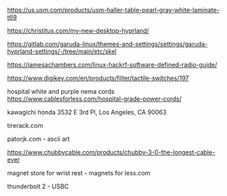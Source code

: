 
https://us.usm.com/products/usm-haller-table-pearl-gray-white-laminate-t69

https://christitus.com/my-new-desktop-hyprland/

https://gitlab.com/garuda-linux/themes-and-settings/settings/garuda-hyprland-settings/-/tree/main/etc/skel

https://jamesachambers.com/linux-hackrf-software-defined-radio-guide/

https://www.digikey.com/en/products/filter/tactile-switches/197

hospital white and purple nema cords
https://www.cablesforless.com/hospital-grade-power-cords/



kawagichi honda
3532 E 3rd Pl, Los Angeles, CA 90063

tirerack.com

patorjk.com - ascii art

https://www.chubbycable.com/products/chubby-3-0-the-longest-cable-ever

magnet store for wrist rest - magnets for less.com

thunderbolt 2 - USBC 